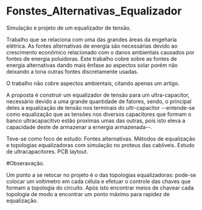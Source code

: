 # Fonstes_Alternativas_Equalizador
Simulação e projeto de um equalizador de tensão.

Trabalho que se relaciona com uma das grandes áreas da engeharia elétrica. As fontes alternativas de energia são necessárias devido ao crescimento econômico relacionado com o danos ambientais causados por fontes de energia poluidoras. Este trabalho cobre sobre as fontes de energia alternativas dando mais ênfase ao aspectos solar porém não deixando a tona outras fontes discretamente usadas.

O trabalho não cobre aspectos ambientais, citando apenas um artigo.

A proposta é construir um equalizador de tensão para um ultra-capacitor, necessário devido a uma grande quantidade de fatores, sendo, o principal deles a equalização de tensão nos terminais do ultr-capacitor --entende-se como equalização que as tensões nos diversos capacitores que formam o banco ultracapacitivo estão proximas umas das outras, pois isto eleva a capacidade deste de armazenar a ernergia armazenada--.

Teve-se como foco de estudo:
Fontes alternativas.
Métodos de equalização e topologias equalizadoras com simulação no proteus das cabíiveis. 
Estudo de ultracapacitores.
PCB laytout.

#Obseravação.

Um ponto a se retocar no projeto é o das topologias equalizadoras: pode-se colocar um voltimetro em cada célula e efetuar o controle das chaves que formam a topologia do circuito. Após isto encontrar meios de chavear cada topologia de modo a encontrar um ponto máximo para rapidez de equalização.
